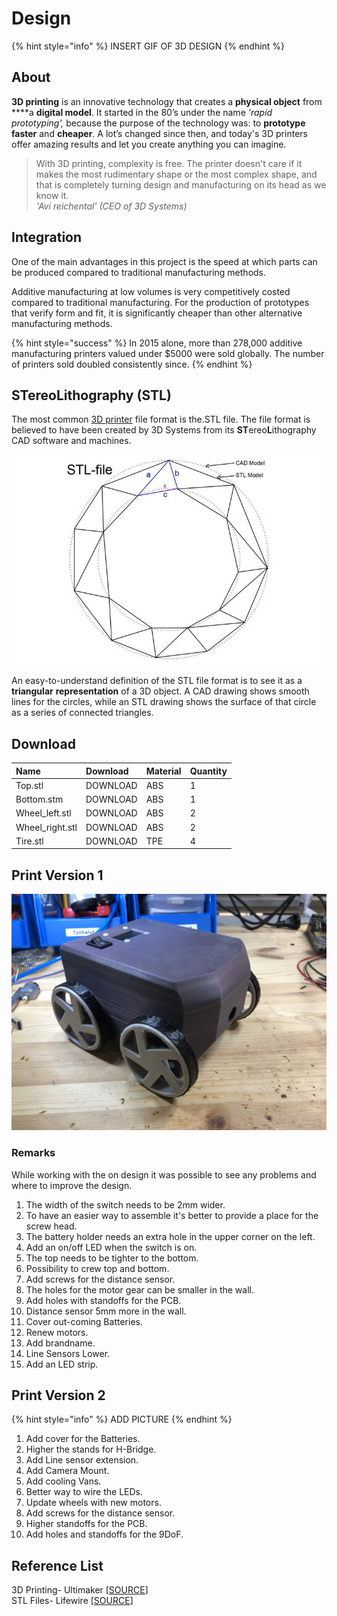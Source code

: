 # Design

{% hint style="info" %}
INSERT GIF OF 3D DESIGN
{% endhint %}

## About

**3D printing** is an innovative technology that creates a **physical object** from ****a **digital model**. It started in the 80’s under the name _‘rapid prototyping’,_  because the purpose of the technology was: to **prototype** **faster** and **cheaper**. A lot’s changed since then, and today's 3D printers offer amazing results and let you create anything you can imagine.

> With 3D printing, complexity is free. The printer doesn't care if it makes the most rudimentary shape or the most complex shape, and that is completely turning design and manufacturing on its head as we know it.  
> _'Avi reichental' \(CEO of 3D Systems\)_

## Integration

One of the main advantages in this project is the speed at which parts can be produced compared to traditional manufacturing methods.

Additive manufacturing at low volumes is very competitively costed compared to traditional manufacturing. For the production of prototypes that verify form and fit, it is significantly cheaper than other alternative manufacturing methods.

{% hint style="success" %}
In 2015 alone, more than 278,000 additive manufacturing printers valued under $5000 were sold globally. The number of printers sold doubled consistently since.
{% endhint %}

## **ST**ereo**L**ithography \(STL\)

The most common [3D printer](https://www.lifewire.com/3d-printers-ratings-2265) file format is the.STL file. The file format is believed to have been created by 3D Systems from its **ST**ereo**L**ithography CAD software and machines.

![](../.gitbook/assets/cadvsstl-5c814ba746e0fb00018bd92e.jpg)

An easy-to-understand definition of the STL file format is to see it as a **triangular** **representation** of a 3D object. A CAD drawing shows smooth lines for the circles, while an STL drawing shows the surface of that circle as a series of connected triangles.

## Download

| Name  | Download | Material | Quantity  |
| :--- | :--- | :--- | :--- |
| Top.stl | DOWNLOAD | ABS | 1 |
| Bottom.stm | DOWNLOAD | ABS | 1 |
| Wheel\_left.stl | DOWNLOAD | ABS | 2 |
| Wheel\_right.stl | DOWNLOAD | ABS | 2 |
| Tire.stl | DOWNLOAD | TPE | 4 |

## Print Version 1

![](../.gitbook/assets/pytobot_02.jpg)

### Remarks

While working with the on design it was possible to see any problems and where to improve the design.

1. The width of the switch needs to be 2mm wider.
2. To have an easier way to assemble it's better to provide a place for the screw head.
3. The battery holder needs an extra hole in the upper corner on the left. 
4. Add an on/off LED when the switch is on. 
5. The top needs to be tighter to the bottom.
6. Possibility to crew top and bottom. 
7. Add screws for the distance sensor.
8. The holes for the motor gear can be smaller in the wall. 
9. Add holes with standoffs for the PCB.
10. Distance sensor 5mm more in the wall.
11. Cover out-coming Batteries.
12. Renew motors.
13. Add brandname.
14. Line Sensors Lower.
15. Add an LED strip.

## Print Version 2

{% hint style="info" %}
ADD PICTURE
{% endhint %}

1. Add cover for the Batteries.
2. Higher the stands for H-Bridge.
3. Add Line sensor extension.
4. Add Camera Mount.
5. Add cooling Vans.
6. Better way to wire the LEDs.
7. Update wheels with new motors.
8. Add screws for the distance sensor.
9. Higher standoffs for the PCB.
10. Add holes and standoffs for the 9DoF.



## Reference List

3D Printing- Ultimaker \[[SOURCE](https://ultimaker.com/en/explore/what-is-3d-printing)\]  
STL Files- Lifewire \[[SOURCE](https://www.lifewire.com/stl-files-2255)\]



